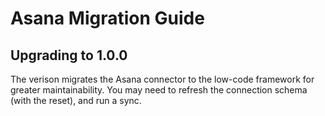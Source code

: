 # Asana Migration Guide

## Upgrading to 1.0.0
The verison migrates the Asana connector to the low-code framework for greater maintainability. You may need to refresh the connection schema (with the reset), and run a sync.